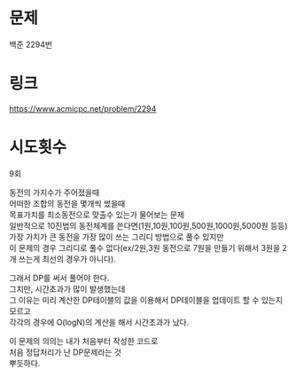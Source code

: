 # 문제
백준 2294번

# 링크
https://www.acmicpc.net/problem/2294

# 시도횟수
9회

동전의 가지수가 주어졌을때  
어떠한 조합의 동전을 몇개씩 썼을때  
목표가치를 최소동전으로 맞출수 있는가 물어보는 문제  
일반적으로 10진법의 동전체계를 쓴다면(1원,10원,100원,500원,1000원,5000원 등등)  
가장 가치가 큰 동전을 가장 많이 쓰는 그리디 방법으로 풀수 있지만  
이 문제의 경우 그리디로 풀수 없다(ex/2원,3원 동전으로 7원을 만들기 위해서 3원을 2개 쓰는게 최선의 경우가 아니다).  

그래서 DP를 써서 풀어야 한다.  
그치만, 시간초과가 많이 발생했는데  
그 이유는 미리 계산한 DP테이블의 값을 이용해서 DP테이블을 업데이트 할 수 있는지 모르고  
각각의 경우에 O(logN)의 계산을 해서 시간초과가 났다.  

이 문제의 의의는 내가 처음부터 작성한 코드로  
처음 정답처리가 난 DP문제라는 것  
뿌듯하다.